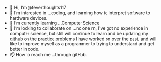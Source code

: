 - 👋 Hi, I’m @feverthoughts117
- 👀 I’m interested in ...coding, and learning how to interpret software to hardware devices.
- 🌱 I’m currently learning ...Computer Science
- 💞️ I’m looking to collaborate on ...no one rn, I've got no experience in computer science, but still will continue to learn and be updating my github on the practice problems I have worked on over the past, and will like to improve myself as a programmer to trying to understand and get better in code.
- 📫 How to reach me ...through gitHub.

<!---
feverthoughts117/feverthoughts117 is a ✨ special ✨ repository because its `README.md` (this file) appears on your GitHub profile.
You can click the Preview link to take a look at your changes.
--->
